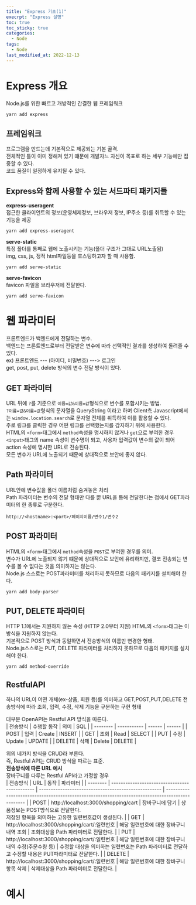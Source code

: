 ```yaml
---
title: "Express 기초(1)"
execrpt: "Express 설명"
toc: true
toc_sticky: true
categories:
  - Node
tags:
  - Node
last_modified_at: 2022-12-13
---
```


# Express 개요
Node.js를 위한 빠르고 개방적인 간결한 웹 프레임워크
```
yarn add express
```
## 프레임워크
프로그램을 만드는데 기본적으로 제공되는 기본 골격.  
전체적인 틀이 이미 정해져 있기 떄문에 개발자느 자신이 목표로 하는 세부 기능에만 집중할 수 있다.  
코드 품질이 일정하게 유지될 수 있다.  
## Express와 함께 사용할 수 있는 서드파티 패키지들
**express-useragent**  
접근한 클라이언트의 정보(운영체제정보, 브라우저 정보, IP주소 등)를 취득할 수 있는 기능을 제공  
```
yarn add express-useragent
```

**serve-static**   
특정 폴더를 통째로 웹에 노출시키는 기능(폴더 구조가 그대로 URL노출됨)  
img, css, js, 정적 html파일등을 호스팅하고자 할 때 사용함.  
```
yarn add serve-static
```

**serve-favicon**  
favicon 파일을 브라우저에 전달한다.  
```
yarn add serve-favicon
```

# 웹 파라미터

프론트엔드가 백엔드에게 전달하는 변수.  
백엔드는 프론트엔드로부터 전달받은 변수에 따라 선택적인 결과를 생성하여 돌려줄 수 있다.  
ex) 프론트엔드 --- (아이디, 비밀번호) ---> 로그인  
get, post, put, delete 방식의 변수 전달 방식이 있다.  

## GET 파라미터  

URL 뒤에 `?`를 기준으로 `이름=값&이름=값`형식으로 변수를 포함시키는 방법.  
`?이름=값&이름=값`형식의 문자열을 QueryString 이라고 하며 Client측 Javascript에서는 `window.location.search`로 문자열 전체를 취득하여 이를 활용할 수 있다.  
주로 링크를 클릭한 경우 어떤 링크를 선택했는지를 감지하기 위해 사용한다.  
HTML의 `<form>`태그에서 `method`속성을 명시하지 않거나 `get`으로 부여한 경우 `<input>`태그의 name 속성이 변수명이 되고, 사용자 입력값이 변수의 값이 되어 action 속성에 명시한 URL로 전송된다.  
모든 변수가 URL에 노출되기 때문에 상대적으로 보안에 좋지 않다.  

## Path 파라미터  

URL안에 변수값을 폴더 이름처럼 숨겨놓은 처리   
Path 파라미터는 변수의 전달 형태만 다를 뿐 URL을 통해 전달한다는 점에서 GET파라미터의 한 종류로 구분한다.  
```
http://<hostname>:<port>/페이지이름/변수1/변수2
```

## POST 파라미터
HTML의 `<form>`태그에서 `method`속성을 `POST`로 부여한 경우를 의미.  
변수가 URL에 노출되지 않기 떄문에 상대적으로 보안에 유리하지만, 결코 전송되는 변수를 볼 수 없다는 것을 의미하지는 않는다.  
Node.js 스스로는 POST파라미터를 처리하지 못하므로 다음의 패키지를 설치해야 한다.  
```
yarn add body-parser
```

## PUT, DELETE 파라미터
HTTP 1.1에서는 지원하지 않는 속성 (HTTP 2.0부터 지원)
HTML의 `<form>`태그는 이 방식을 지원하지 않는다.  
기본적으로 POST 방식과 동일하면서 전송방식의 이름만 변경한 형태.  
Node.js스스로는 PUT, DELETE 파라미터를 처리하지 못하므로 다음의 패키지를 설치해야 한다.  
```
yarn add method-override
```

## RestfulAPI
하나의 URL이 어떤 개체(ex-상품, 회원 등)를 의미하고 GET,POST,PUT,DELETE 전송방식에 따라 조회, 입력, 수정, 삭제 기능을 구분하는 구현 형태  

대부분 OpenAPI는 Restful API 방식을 따른다.  
| 전송방식 | 수행할 동작 | 의미   | SQL    |
| -------- | ----------- | ------ | ------ |
| POST     | 입력        | Create | INSERT |
| GET      | 조회        | Read   | SELECT |
| PUT      | 수정        | Update | UPDATE |
| DELETE   | 삭제        | Delete | DELETE |

위의 네가지 방식을 CRUD라 부른다.  
즉, Restful API는 CRUD 방식을 따르는 표준.  
**전송방식에 따른 URL 예시**  
장바구니를 다루는 Restful API라고 가정할 경우  
| 전송방식 | URL                                           | 동작                                                 | 파라미터                                                                                         |
| -------- | --------------------------------------------- | ---------------------------------------------------- | ------------------------------------------------------------------------------------------------ |
| POST     | http://localhost:3000/shopping/cart           | 장바구니에 담기                                      | 상품정보는 POST방식으로 전달한다.<br />저장된 항목을 의미하는 고유한 일련번호값이 생성된다.      |
| GET      | http://localhost:3000/shopping/cart/:일련번호 | 해당 일련번호에 대한 장바구니 내역 조회              | 조회대상을 Path 파라미터로 전달한다.                                                             |
| PUT      | http://localhost:3000/shopping/cart/:일련번호 | 해당 일련번호에 대한 장바구니 내역 수정(주문수량 등) | 수정할 대상을 의미하는 일련번호는 Path 파라미터로 전달하고 수정할 내용은 PUT파라미터로 전달한다. |
| DELETE   | http://localhost:3000/shopping/cart/:일련번호 | 해당 일련번호에 대한 장바구니 항목 삭제              | 삭제대상을 Path 파라미터로 전달한다.                                                             |



# 예시

